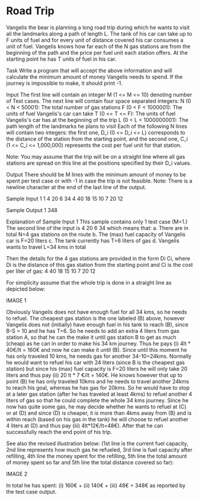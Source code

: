# Road Trip

Vangelis the bear is planning a long road trip during which he wants to visit all the landmarks along a path of length L. The tank of his car can take up to F units of fuel and for every unit of distance covered his car consumes a unit of fuel. 
Vangelis knows how far each of the N gas stations are from the beginning of the path and the price per fuel unit each station offers. 
At the starting point he has T units of fuel in his car.

Task
Write a program that will accept the above information and will calculate the minimum amount of money Vangelis needs to spend. If the journey is impossible to make, it should print -1.

Input
The first line will contain an integer M (1 <= M <= 10) denoting number of Test cases. 
The next line will contain four space separated integers: 
N (0 < N < 50001): The total number of gas stations 
F (0 < F < 1000001): The units of fuel Vangelis's car can take 
T (0 <= T <= F): The units of fuel Vangelis's car has at the beginning of the trip 
L (0 < L < 1000000001): The path length of the landmarks he plans to visit 
Each of the following N lines will contain two integers: the first one, D_i (0 <= D_i <= L) corresponds to the distance of the station from the starting point, and the second one, C_i (1 <= C_i <= 1,000,000) represents the cost per fuel unit for that station.

Note: You may assume that the trip will be on a straight line where all gas stations are spread on this line at the positions specified by their D_i values.

Output
There should be M lines with the minimum amount of money to be spent per test case or with -1 in case the trip is not feasible. 
Note: There is a newline character at the end of the last line of the output.

Sample Input 1
1 
4 20 6 34 
4 40 
18 15 
10 7 
20 12

Sample Output 1
348

Explanation of Sample Input 1
This sample contains only 1 test case (M=1.) The second line of the input is 4 20 6 34 which means that: 
a. There are in total N=4 gas stations on the route 
b. The (max) fuel capacity of Vangelis car is F=20 liters 
c. The tank currently has T=6 liters of gas 
d. Vangelis wants to travel L=34 kms in total

Then the details for the 4 gas stations are provided in the form Di Ci, where Di is the distance of this gas station from the starting point and Ci is the cost per liter of gas: 
4 40 
18 15 
10 7 
20 12

For simplicity assume that the whole trip is done in a straight line as depicted below:

IMAGE 1

Obviously Vangelis does not have enough fuel for all 34 kms, so he needs to refuel. The cheapest gas station is the one labeled (B) above, however Vangelis does not (initially) have enough fuel in his tank to reach (B), since B-S = 10 and he has T=6. So he needs to add an extra 4 liters from gas station A, so that he can the make it until gas station B to get as much (cheap) as he can in order to make his 34 km journey. Thus he pays (i) 4lt * 40€/lt = 160€ and now he can make it until (B). Since until this moment he has only traveled 10 kms, he needs gas for another 34-10=24kms. Normally he would want to refuel his car with 24 liters (since B is the cheapest gas station) but since his (max) fuel capacity is F=20 liters he will only take 20 liters and thus pay (ii) 20 lt * 7 €/lt = 140€. He knows however that up to point (B) he has only traveled 10kms and he needs to travel another 24kms to reach his goal, whereas he has gas for 20kms. So he would have to stop at a later gas station (after he has traveled at least 4kms) to refuel another 4 liters of gas so that he could complete the whole 34 kms journey. Since he now has quite some gas, he may decide whether he wants to refuel at (C) or at (D) and since (D) is cheaper, it is more than 4kms away from (B) and is within reach (based on his gas in the tank) he will choose to refuel another 4 liters at (D) and thus pay (iii) 4lt*12€/lt=48€). After that he can successfully reach the end point of his trip.

See also the revised illustration below: (1st line is the current fuel capacity, 2nd line represents how much gas he refueled, 3rd line is fuel capacity after refilling, 4th line the money spent for the refilling, 5th line the total amount of money spent so far and 5th line the total distance covered so far):

IMAGE 2

In total he has spent: (i) 160€ + (ii) 140€ + (iii) 48€ = 348€ as reported by the test case output.